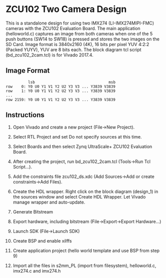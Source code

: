 # ZCU102 Two Camera Design 

This is a standalone design for using two IMX274 (LI-IMX274MIPI-FMC) cameras with the ZCU102 Evaluation Board. The main application (helloworld.c) captures an image from both cameras when one of the 5 push buttons (SW14 to SW18) is pressed and stores the two images on the SD Card. Image format is 3840x2160 (4K), 16 bits per pixel YUV 4:2:2 (Packed YUYV), YUV are 8 bits each. The block diagram tcl script (bd_zcu102_2cam.tcl) is for Vivado 2017.4.

## Image Format

```
          lsb                                 msb
row    0: Y0 U0 Y1 V1 Y2 U2 Y3 V3 ... Y3839 V3839
row    1: Y0 U0 Y1 V1 Y2 U2 Y3 V3 ... Y3839 V3839
...
row 2159: Y0 U0 Y1 V1 Y2 U2 Y3 V3 ... Y3839 V3839
```

## Instructions

1. Open Vivado and create a new project (File->New Project).

2. Select RTL Project and set Do not specify sources at this time.

3. Select Boards and then select Zynq UltraScale+ ZCU102 Evaluation Board.

4. After creating the project, run bd_zcu102_2cam.tcl (Tools->Run Tcl Script...).

5. Add the constraints file zcu102_ds.xdc (Add Sources->Add or create constraints->Add Files).

6. Create the HDL wrapper. Right click on the block diagram (design_1) in the sources window and select Create HDL Wrapper. Let Vivado manage wrapper and auto-update.

7. Generate Bitstream



7. Export hardware, including bitstream (File->Export->Export Hardware...)

8. Launch SDK (File->Launch SDK)

9. Create BSP and enable xilffs

10. Create application project (hello world template and use BSP from step 9)

11. Import all the files in s2mm_PL (import from filesystem), helloworld.c, imx274.c and imx274.h

